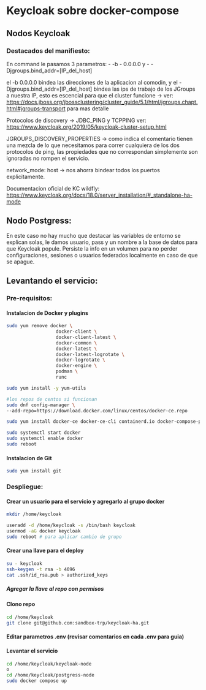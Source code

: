 # Keycloak sobre docker-compose 
## Nodos Keycloak

### Destacados del manifiesto:

En command le pasamos 3 parametros: - -b - 0.0.0.0 y - -Djgroups.bind_addr=[IP_del_host]

el -b 0.0.0.0 bindea las direcciones de la aplicacion al comodin, y el -Djgroups.bind_addr=[IP_del_host] bindea las ips de trabajo de los JGroups a nuestra IP, esto es escencial para que el cluster funcione -> ver: https://docs.jboss.org/jbossclustering/cluster_guide/5.1/html/jgroups.chapt.html#jgroups-transport para mas detalle

Protocolos de discovery -> JDBC_PING y TCPPING ver: https://www.keycloak.org/2019/05/keycloak-cluster-setup.html

JGROUPS_DISCOVERY_PROPERTIES -> como indica el comentario tienen una mezcla de lo que necesitamos para correr cualquiera de los dos protocolos de ping, las propiedades que no correspondan simplemente son ignoradas no rompen el servicio.

network_mode: host -> nos ahorra bindear todos los puertos explicitamente.

Documentacion oficial de KC wildfly: https://www.keycloak.org/docs/18.0/server_installation/#_standalone-ha-mode

## Nodo Postgress:

En este caso no hay mucho que destacar las variables de entorno se explican solas, le damos usuario, pass y un nombre a la base de datos para que Keycloak popule.
Persiste la info en un volumen para no perder configuraciones, sesiones o usuarios federados localmente en caso de que se apague.

## Levantando el servicio:

### Pre-requisitos:

#### Instalacion de Docker y plugins

```bash 
sudo yum remove docker \
                  docker-client \
                  docker-client-latest \
                  docker-common \
                  docker-latest \
                  docker-latest-logrotate \
                  docker-logrotate \
                  docker-engine \
                  podman \
                  runc
```

```bash 
sudo yum install -y yum-utils
```

```bash 
#los repos de centos si funcionan
sudo dnf config-manager \
--add-repo=https://download.docker.com/linux/centos/docker-ce.repo 
```

```bash
sudo yum install docker-ce docker-ce-cli containerd.io docker-compose-plugin
```

```bash
sudo systemctl start docker
sudo systemctl enable docker
sudo reboot
```

#### Instalacion de Git 

```bash
sudo yum install git
```
### Despliegue:

#### Crear un usuario para el servicio y agregarlo al grupo docker

```bash
mkdir /home/keycloak
```

```bash
useradd -d /home/keycloak -s /bin/bash keycloak
usermod -aG docker keycloak
sudo reboot # para aplicar cambio de grupo
```
#### Crear una llave para el deploy

```bash
su - keycloak
ssh-keygen -t rsa -b 4096
cat .ssh/id_rsa.pub > authorized_keys
```
##### Agregar la llave al repo con permisos

#### Clono repo
```bash
cd /home/keycloak
git clone git@github.com:sandbox-trp/keycloak-ha.git
```
#### Editar parametros .env (revisar comentarios en cada .env para guia)

#### Levantar el servicio
```bash
cd /home/keycloak/keycloak-node
o
cd /home/keycloak/postgress-node
sudo docker compose up
```

